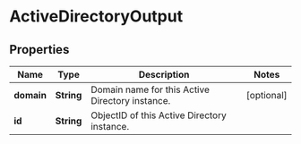 
# ActiveDirectoryOutput

## Properties
Name | Type | Description | Notes
------------ | ------------- | ------------- | -------------
**domain** | **String** | Domain name for this Active Directory instance. |  [optional]
**id** | **String** | ObjectID of this Active Directory instance. | 



